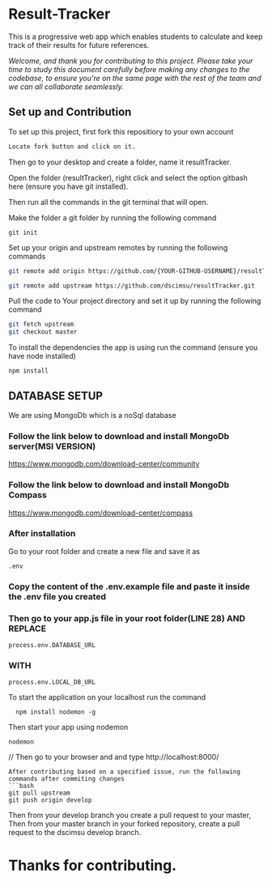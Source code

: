 # Result-Tracker
This is a progressive web app which enables students to calculate and keep track of their results for future references.


*Welcome, and thank you for contributing to this project. Please take your time to study this document carefully before making any changes to the codebase, to ensure you're on the same page with the rest of the team and we can all collaborate seamlessly.* 

## Set up and Contribution
To set up this project, first fork this repositiory to your own account
```bash
Locate fork button and click on it.
```
Then go to your desktop and create a folder, name it resultTracker.

Open the folder (resultTracker), right click and select the option gitbash here (ensure you have git installed).

Then run all the commands in the git terminal that will open.

Make the folder a git folder by running the following command
```
git init
```
Set up your origin and upstream remotes by running the following commands
```bash
git remote add origin https://github.com/{YOUR-GITHUB-USERNAME}/resultTracker.git

git remote add upstream https://github.com/dscimsu/resultTracker.git

```

Pull the code to Your project directory and set it up by running the following command
```bash
git fetch upstream
git checkout master
```
To install the dependencies the app is using run the command (ensure you have node installed)
```
npm install
```
## DATABASE SETUP
We are using MongoDb which is a noSql database

### Follow the link below to  download and install MongoDb server(MSI VERSION)
https://www.mongodb.com/download-center/community

### Follow the link below to download and install MongoDb Compass
https://www.mongodb.com/download-center/compass

### After installation 
Go to your root folder and create a new file and save it as
```
.env
```
### Copy the content of the .env.example file and paste it inside the .env file you created

### Then go to your app.js file in your root folder(LINE 28) AND REPLACE
```
process.env.DATABASE_URL
```
### WITH
```
process.env.LOCAL_DB_URL
```

To start the application on your localhost run the command

```
  npm install nodemon -g
```
 Then start your app using nodemon 
 ```
 nodemon
 ```
// Then go to your browser and and type http://localhost:8000/ 
```
After contributing based on a specified issue, run the following commands after commiting changes
```bash
git pull upstream
git push origin develop

```
Then from your develop branch you create a pull request to your master,
Then from your master branch in your forked repository, create a pull request to the 
dscimsu develop branch.

# Thanks for contributing.

